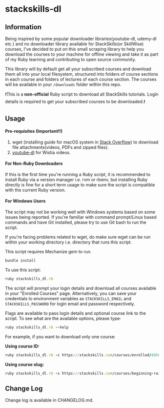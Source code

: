 # stackskills-dl

## Information

Being inspired by some popular downloader libraries(youtube-dl, udemy-dl etc.) and no downloader library available for StackSkills(or SkillWise) courses, I've decided to put on this small scraping library to help you download the courses to your machine for offline viewing and take it as part of my Ruby learning and contributing to open source community.

This library will by default get all your subscribed courses and download them all into your local filesystem, structured into folders of course sections in each course and folders of lectures of each course section. The courses will be available in your `/downloads` folder within this repo.

:exclamation:This is a **non-official** Ruby script to download all StackSkills tutorials. Login details is required to get your subscribed courses to be downloaded.:exclamation:

## Usage

#### Pre-requisites (Important!!)

1. wget (installing guide for macOS system in [Stack Overflow](https://stackoverflow.com/questions/33886917/how-to-install-wget-in-macos-capitan-sierra)) to download file attachments(videos, PDFs and zipped files).
2. [youtube-dl](https://github.com/rg3/youtube-dl) for Wistia videos.

#### For Non-Ruby Downloaders

If this is the first time you're running a Ruby script, it is recommended to install Ruby via a version manager i.e. rvm or rbenv, but installing Ruby directly is fine for a short term usage to make sure the script is compatible with the current Ruby version.

#### For Windows Users

The script may not be working well with Windows systems based on some issues being reported. If you're familiar with command prompt/Linux based commands and have Git installed, please try to use Git bash to run the script.

If you're facing problems related to wget, do make sure wget can be run within your working directory i.e. directory that runs this script.

This script requires Mechanize gem to run.

```ruby
bundle install
```

To use this script:

```ruby
ruby stackskills_dl.rb
```

The script will prompt your login details and download all courses available in your "Enrolled Courses" page. Alternatively, you can save your credentials to environment variables as `STACKSKILLS_EMAIL` and `STACKSKILLS_PASSWORD` for login email and password respectively.

Flags are available to pass login details and optional course link to the script.
To see what are the available options, please type:

```ruby
ruby stackskills_dl.rb --help
```

For example, if you want to download only one course:

**Using course ID:**

```ruby
ruby stackskills_dl.rb -c https://stackskills.com/courses/enrolled/68582
```

**Using course slug:**

```ruby
ruby stackskills_dl.rb -s https://stackskills.com/courses/beginning-rails-programming
```

## Change Log

Change log is available in CHANGELOG.md.
